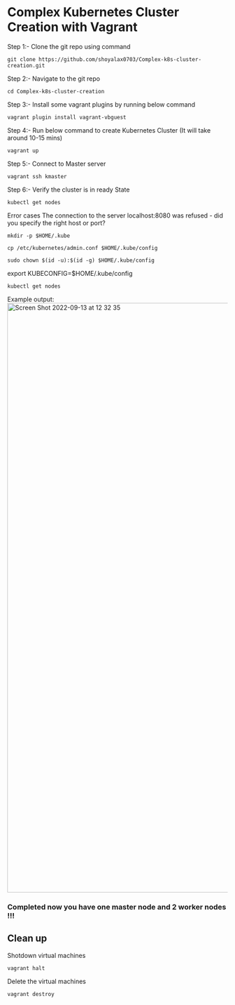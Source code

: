 # Complex Kubernetes Cluster Creation with Vagrant

Step 1:- Clone the git repo using command
```
git clone https://github.com/shoyalax0703/Complex-k8s-cluster-creation.git
```
Step 2:- Navigate to the git repo
```
cd Complex-k8s-cluster-creation
```
Step 3:- Install some vagrant plugins by running below command
```
vagrant plugin install vagrant-vbguest
```
Step 4:- Run below command to create Kubernetes Cluster (It will take around 10-15 mins)
```
vagrant up
```
Step 5:- Connect to Master server
```
vagrant ssh kmaster
```
Step 6:- Verify the cluster is in ready State
```
kubectl get nodes
```
Error cases
The connection to the server localhost:8080 was refused - did you specify the right host or port?
```
mkdir -p $HOME/.kube
```
```
cp /etc/kubernetes/admin.conf $HOME/.kube/config
```
```
sudo chown $(id -u):$(id -g) $HOME/.kube/config
```
export KUBECONFIG=$HOME/.kube/config
```
kubectl get nodes
```
Example output: 
<img width="1344" alt="Screen Shot 2022-09-13 at 12 32 35" src="https://user-images.githubusercontent.com/66551005/189801583-7ab83eb5-4ff6-46b2-9654-50c978d36adc.png">

### Completed now you have one master node and 2 worker nodes !!!

## Clean up
Shotdown virtual machines
```
vagrant halt
```
Delete the virtual machines
```
vagrant destroy
```
